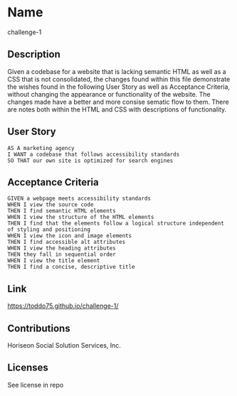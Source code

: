 # Name

challenge-1

## Description

Given a codebase for a website that is lacking semantic HTML as well as a CSS that is not consolidated, the changes found within this file demonstrate 
the wishes found in the following User Story as well as Acceptance Criteria, without changing the appearance or functionality of the website. The changes
made have a better and more consise sematic flow to them.  There are notes both within the HTML and CSS with descriptions of functionality.

## User Story

```
AS A marketing agency
I WANT a codebase that follows accessibility standards
SO THAT our own site is optimized for search engines
```

## Acceptance Criteria

```
GIVEN a webpage meets accessibility standards
WHEN I view the source code
THEN I find semantic HTML elements
WHEN I view the structure of the HTML elements
THEN I find that the elements follow a logical structure independent of styling and positioning
WHEN I view the icon and image elements
THEN I find accessible alt attributes
WHEN I view the heading attributes
THEN they fall in sequential order
WHEN I view the title element
THEN I find a concise, descriptive title
```

## Link

https://toddo75.github.io/challenge-1/

## Contributions

Horiseon Social Solution Services, Inc.

## Licenses

See license in repo





